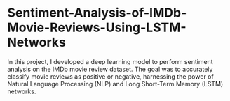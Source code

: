 # Sentiment-Analysis-of-IMDb-Movie-Reviews-Using-LSTM-Networks
In this project, I developed a deep learning model to perform sentiment analysis on the IMDb movie review dataset. The goal was to accurately classify movie reviews as positive or negative, harnessing the power of Natural Language Processing (NLP) and Long Short-Term Memory (LSTM) networks.
